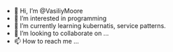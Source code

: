 - 👋 Hi, I’m @VasiliyMoore
- 👀 I’m interested in programming
- 🌱 I’m currently learning kubernatis, service patterns.
- 💞️ I’m looking to collaborate on ...
- 📫 How to reach me ...

<!---
VasiliyMoore/VasiliyMoore is a ✨ special ✨ repository because its `README.md` (this file) appears on your GitHub profile.
You can click the Preview link to take a look at your changes.
--->
